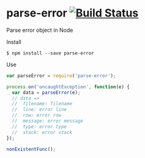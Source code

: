 parse-error [![Build Status](https://travis-ci.org/watilde/parse-error.svg?branch=master)](https://travis-ci.org/watilde/parse-error)
===========

Parse error object in Node

Install

```
$ npm install --save parse-error
```
Use

```js
var parseError = require('parse-error');

process.on('uncaughtException', function(e) {
  var data = parseError(e);
  // data =>
  //  filename: filename
  //  line: error line
  //  row: error row
  //  message: error message
  //  type: error type
  //  stack: error stack
});

nonExistentFunc();
```
